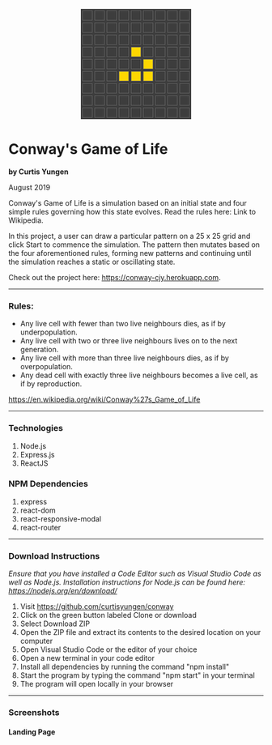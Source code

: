 <p align="center">
  <img src="./src/images/conway.png" alt="logo" />
</p>

# Conway's Game of Life
**by Curtis Yungen**

August 2019

Conway's Game of Life is a simulation based on an initial state and four simple rules governing how this state evolves. Read the rules here: Link to Wikipedia. 

In this project, a user can draw a particular pattern on a 25 x 25 grid and click Start to commence the simulation. The pattern then mutates based on the four aforementioned rules, forming new patterns and continuing until the simulation reaches a static or oscillating state.

Check out the project here: https://conway-cjy.herokuapp.com.

<hr/>

### Rules:
* Any live cell with fewer than two live neighbours dies, as if by underpopulation.
* Any live cell with two or three live neighbours lives on to the next generation.
* Any live cell with more than three live neighbours dies, as if by overpopulation.
* Any dead cell with exactly three live neighbours becomes a live cell, as if by reproduction.

https://en.wikipedia.org/wiki/Conway%27s_Game_of_Life

<hr/>

### Technologies
1) Node.js
2) Express.js
3) ReactJS

### NPM Dependencies
1) express
2) react-dom
3) react-responsive-modal
4) react-router

<hr/>

### Download Instructions

*Ensure that you have installed a Code Editor such as Visual Studio Code as well as Node.js.
Installation instructions for Node.js can be found here: https://nodejs.org/en/download/*

1) Visit https://github.com/curtisyungen/conway
2) Click on the green button labeled Clone or download
3) Select Download ZIP
4) Open the ZIP file and extract its contents to the desired location on your computer
5) Open Visual Studio Code or the editor of your choice
6) Open a new terminal in your code editor
7) Install all dependencies by running the command "npm install"
8) Start the program by typing the command "npm start" in your terminal
9) The program will open locally in your browser

<hr/>

### Screenshots

#### Landing Page
![]()
<br/>
